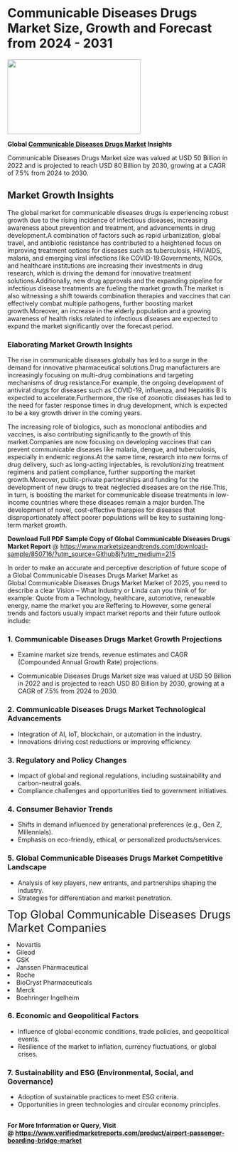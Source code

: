 <H1>Communicable Diseases Drugs Market Size, Growth and Forecast from 2024 - 2031</H1><img class="aligncenter size-medium wp-image-584254" src="https://thirdeyenews.in/wp-content/uploads/2024/09/Global-Market-Research-300x168.jpeg" alt="" width="300" height="168" /><p><strong>Global&nbsp;<a href="https://www.marketsizeandtrends.com/download-sample/850716/?utm_source=Github8j?utm_medium=215">Communicable Diseases Drugs Market</a> Insights</strong></p><p>Communicable Diseases Drugs Market size was valued at USD 50 Billion in 2022 and is projected to reach USD 80 Billion by 2030, growing at a CAGR of 7.5% from 2024 to 2030.</p><p><!DOCTYPE html> <html lang="en"> <head> <meta charset="UTF-8"> <meta name="viewport" content="width=device-width, initial-scale=1.0"> <title>Communicable Diseases Drugs Market Growth Insights</title> </head> <body> <h2>Market Growth Insights</h2> <p>The global market for communicable diseases drugs is experiencing robust growth due to the rising incidence of infectious diseases, increasing awareness about prevention and treatment, and advancements in drug development.A combination of factors such as rapid urbanization, global travel, and antibiotic resistance has contributed to a heightened focus on improving treatment options for diseases such as tuberculosis, HIV/AIDS, malaria, and emerging viral infections like COVID-19.Governments, NGOs, and healthcare institutions are increasing their investments in drug research, which is driving the demand for innovative treatment solutions.Additionally, new drug approvals and the expanding pipeline for infectious disease treatments are fueling the market growth.The market is also witnessing a shift towards combination therapies and vaccines that can effectively combat multiple pathogens, further boosting market growth.Moreover, an increase in the elderly population and a growing awareness of health risks related to infectious diseases are expected to expand the market significantly over the forecast period.</p> <h3>Elaborating Market Growth Insights</h3> <p>The rise in communicable diseases globally has led to a surge in the demand for innovative pharmaceutical solutions.Drug manufacturers are increasingly focusing on multi-drug combinations and targeting mechanisms of drug resistance.For example, the ongoing development of antiviral drugs for diseases such as COVID-19, influenza, and Hepatitis B is expected to accelerate.Furthermore, the rise of zoonotic diseases has led to the need for faster response times in drug development, which is expected to be a key growth driver in the coming years.</p> <p>The increasing role of biologics, such as monoclonal antibodies and vaccines, is also contributing significantly to the growth of this market.Companies are now focusing on developing vaccines that can prevent communicable diseases like malaria, dengue, and tuberculosis, especially in endemic regions.At the same time, research into new forms of drug delivery, such as long-acting injectables, is revolutionizing treatment regimens and patient compliance, further supporting the market growth.Moreover, public-private partnerships and funding for the development of new drugs to treat neglected diseases are on the rise.This, in turn, is boosting the market for communicable disease treatments in low-income countries where these diseases remain a major burden.The development of novel, cost-effective therapies for diseases that disproportionately affect poorer populations will be key to sustaining long-term market growth.</p> <p><span class=""><strong>Download Full PDF Sample Copy of Global Communicable Diseases Drugs Market Report</strong> @ <a href="https://www.marketsizeandtrends.com/download-sample/850716/?utm_source=Github8j?utm_medium=215" target="_blank">https://www.marketsizeandtrends.com/download-sample/850716/?utm_source=Github8j?utm_medium=215</a></span></p><p>In order to make an accurate and perceptive description of future scope of a Global&nbsp;Communicable Diseases Drugs Market Market as Global&nbsp;Communicable Diseases Drugs Market Market of 2025, you need to describe a clear Vision &ndash; What Industry or Linda can you think of for example: Quote from a Technology, healthcare, automotive, renewable energy, name the market you are Reffering to.However, some general trends and factors usually impact market reports and their future outlook include:</p><h3>1.&nbsp;<strong>Communicable Diseases Drugs Market Growth Projections</strong></h3><ul><li>Examine market size trends, revenue estimates and CAGR (Compounded Annual Growth Rate) projections.</li><li><p>Communicable Diseases Drugs Market size was valued at USD 50 Billion in 2022 and is projected to reach USD 80 Billion by 2030, growing at a CAGR of 7.5% from 2024 to 2030.</p></li></ul><h3>2.&nbsp;<strong>Communicable Diseases Drugs Market Technological Advancements</strong></h3><ul><li>Integration of AI, IoT, blockchain, or automation in the industry.</li><li>Innovations driving cost reductions or improving efficiency.</li></ul><h3>3.&nbsp;<strong>Regulatory and Policy Changes</strong></h3><ul><li>Impact of global and regional regulations, including sustainability and carbon-neutral goals.</li><li>Compliance challenges and opportunities tied to government initiatives.</li></ul><h3>4.&nbsp;<strong>Consumer Behavior Trends</strong></h3><ul><li>Shifts in demand influenced by generational preferences (e.g., Gen Z, Millennials).</li><li>Emphasis on eco-friendly, ethical, or personalized products/services.</li></ul><h3>5.&nbsp;<strong>Global Communicable Diseases Drugs Market Competitive Landscape</strong></h3><ul><li>Analysis of key players, new entrants, and partnerships shaping the industry.</li><li>Strategies for differentiation and market penetration.</li></ul><p data-pm-slice="1 1 []"><span style="color: inherit; font-family: inherit; font-size: 25px;">Top Global Communicable Diseases Drugs Market Companies</span></p><div class="" data-test-id=""><p><li>Novartis</li><li> Gilead</li><li> GSK</li><li> Janssen Pharmaceutical</li><li> Roche</li><li> BioCryst Pharmaceuticals</li><li> Merck</li><li> Boehringer Ingelheim</li></p></div><h3>6.&nbsp;<strong>Economic and Geopolitical Factors</strong></h3><ul><li>Influence of global economic conditions, trade policies, and geopolitical events.</li><li>Resilience of the market to inflation, currency fluctuations, or global crises.</li></ul><h3>7.&nbsp;<strong>Sustainability and ESG (Environmental, Social, and Governance)</strong></h3><ul><li>Adoption of sustainable practices to meet ESG criteria.</li><li>Opportunities in green technologies and circular economy principles.</li></ul><h2><strong style="font-size: 14px;">For More Information or Query, Visit @&nbsp;</strong><a style="background-color: #ffffff; font-size: 14px;" href="https://www.marketsizeandtrends.com/report/communicable-diseases-drugs-market/" target="_blank">https://www.verifiedmarketreports.com/product/airport-passenger-boarding-bridge-market</a></h2>